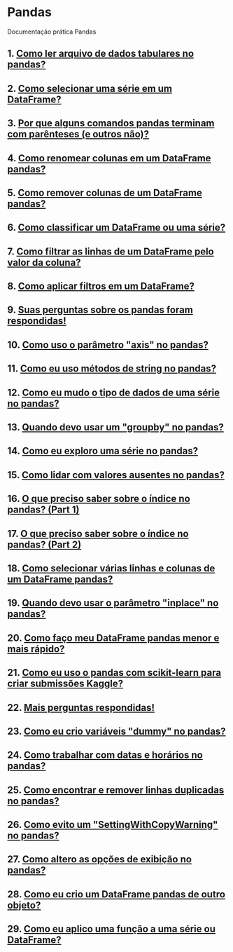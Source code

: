 # Pandas
Documentação prática Pandas
## 1. <a href="">Como ler arquivo de dados tabulares no pandas?</a>
## 2. <a href="">Como selecionar uma série em um DataFrame?</a>
## 3. <a href=""> Por que alguns comandos pandas terminam com parênteses (e outros não)?</a>
## 4. <a href="">Como renomear colunas em um DataFrame pandas?</a>
## 5. <a href="">Como remover colunas de um DataFrame pandas?</a>
## 6. <a href="">Como classificar um DataFrame ou uma série?</a>
## 7. <a href="">Como filtrar as linhas de um DataFrame pelo valor da coluna?</a>
## 8. <a href="">Como aplicar filtros em um DataFrame?</a>
## 9. <a href="">Suas perguntas sobre os pandas foram respondidas!</a>
## 10. <a href="">Como uso o parâmetro "axis" no pandas?</a>
## 11. <a href="">Como eu uso métodos de string no pandas?</a>
## 12. <a href="">Como eu mudo o tipo de dados de uma série no pandas?</a>
## 13. <a href="">Quando devo usar um "groupby" no pandas?</a>
## 14. <a href="">Como eu exploro uma série no pandas?</a>
## 15. <a href="">Como lidar com valores ausentes no pandas?</a>
## 16. <a href="">O que preciso saber sobre o índice no pandas? (Part 1)</a>
## 17. <a href="">O que preciso saber sobre o índice no pandas? (Part 2)</a>
## 18. <a href="">Como selecionar várias linhas e colunas de um DataFrame pandas?</a>
## 19. <a href="">Quando devo usar o parâmetro "inplace" no pandas?</a>
## 20. <a href="">Como faço meu DataFrame pandas menor e mais rápido?</a>
## 21. <a href="">Como eu uso o pandas com scikit-learn para criar submissões Kaggle?</a>
## 22. <a href="">Mais perguntas respondidas!</a>
## 23. <a href="">Como eu crio variáveis "dummy" no pandas?</a>
## 24. <a href="">Como trabalhar com datas e horários no pandas?</a>
## 25. <a href="">Como encontrar e remover linhas duplicadas no pandas?</a>
## 26. <a href="">Como evito um "SettingWithCopyWarning" no pandas?</a>
## 27. <a href="">Como altero as opções de exibição no pandas?</a>
## 28. <a href="">Como eu crio um DataFrame pandas de outro objeto?</a>
## 29. <a href="">Como eu aplico uma função a uma série ou DataFrame?</a>
